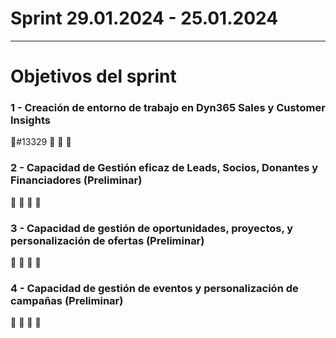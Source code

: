 # **Sprint 29.01.2024 - 25.01.2024**
****

# Objetivos del sprint

### 1 - Creación de entorno de trabajo en Dyn365 Sales y Customer Insights 

🔹#13329
🔹
🔹
🔹



### 2 - Capacidad de Gestión eficaz de Leads, Socios, Donantes y Financiadores (Preliminar)

🔹
🔹
🔹
🔹



### 3 - Capacidad de gestión de oportunidades, proyectos, y personalización de ofertas (Preliminar)

🔹
🔹
🔹
🔹


### 4 - Capacidad de gestión de eventos y personalización de campañas (Preliminar)

🔹
🔹
🔹
🔹
